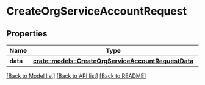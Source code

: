 # CreateOrgServiceAccountRequest

## Properties

Name | Type | Description | Notes
------------ | ------------- | ------------- | -------------
**data** | [**crate::models::CreateOrgServiceAccountRequestData**](createOrgServiceAccount_request_data.md) |  | 

[[Back to Model list]](../README.md#documentation-for-models) [[Back to API list]](../README.md#documentation-for-api-endpoints) [[Back to README]](../README.md)



